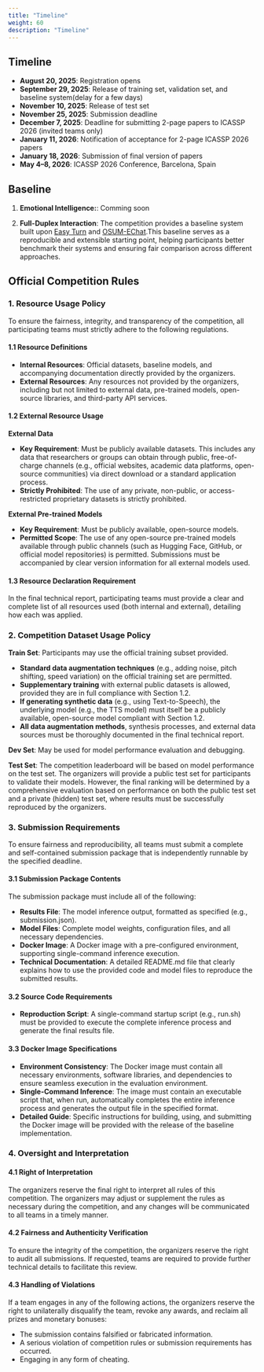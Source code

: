 ```yaml
---
title: "Timeline"
weight: 60
description: "Timeline"
---
```


## Timeline

- **August 20, 2025**: Registration opens
- **September 29, 2025**: Release of training set, validation set, and baseline system(delay for a few days)
- **November 10, 2025**: Release of test set
- **November 25, 2025**: Submission deadline
- **December 7, 2025**: Deadline for submitting 2-page papers to ICASSP 2026 (invited teams only)
- **January 11, 2026**: Notification of acceptance for 2-page ICASSP 2026 papers
- **January 18, 2026**: Submission of final version of papers
- **May 4–8, 2026**: ICASSP 2026 Conference, Barcelona, Spain

## Baseline

1. **Emotional Intelligence:**: Comming soon
<!-- The competition provides a baseline system built upon [OpenS2S](https://github.com/CASIA-LM/OpenS2S).This baseline serves as a reproducible and extensible starting point, helping participants better benchmark their systems and ensuring fair comparison across different approaches. -->
2. **Full-Duplex Interaction**: The competition provides a baseline system built upon [Easy Turn](https://github.com/ASLP-lab/Easy-Turn) and [OSUM-EChat](https://github.com/ASLP-lab/OSUM/tree/main/OSUM-EChat).This baseline serves as a reproducible and extensible starting point, helping participants better benchmark their systems and ensuring fair comparison across different approaches.

## Official Competition Rules
### 1. Resource Usage Policy

To ensure the fairness, integrity, and transparency of the competition, all participating teams must strictly adhere to the following regulations.

#### 1.1 Resource Definitions
- **Internal Resources**: Official datasets, baseline models, and accompanying documentation directly provided by the organizers.
- **External Resources**: Any resources not provided by the organizers, including but not limited to external data, pre-trained models, open-source libraries, and third-party API services.

#### 1.2 External Resource Usage
**External Data**
- **Key Requirement**: Must be publicly available datasets. This includes any data that researchers or groups can obtain through public, free-of-charge channels (e.g., official websites, academic data platforms, open-source communities) via direct download or a standard application process.
- **Strictly Prohibited**: The use of any private, non-public, or access-restricted proprietary datasets is strictly prohibited.

**External Pre-trained Models**
- **Key Requirement**: Must be publicly available, open-source models.
- **Permitted Scope**: The use of any open-source pre-trained models available through public channels (such as Hugging Face, GitHub, or official model repositories) is permitted. Submissions must be accompanied by clear version information for all external models used.

#### 1.3 Resource Declaration Requirement
In the final technical report, participating teams must provide a clear and complete list of all resources used (both internal and external), detailing how each was applied.

### 2. Competition Dataset Usage Policy
**Train Set**: Participants may use the official training subset provided.
- **Standard data augmentation techniques** (e.g., adding noise, pitch shifting, speed variation) on the official training set are permitted.
- **Supplementary training** with external public datasets is allowed, provided they are in full compliance with Section 1.2.
- **If generating synthetic data** (e.g., using Text-to-Speech), the underlying model (e.g., the TTS model) must itself be a publicly available, open-source model compliant with Section 1.2.
- **All data augmentation methods**, synthesis processes, and external data sources must be thoroughly documented in the final technical report.

**Dev Set**: May be used for model performance evaluation and debugging.

**Test Set**: The competition leaderboard will be based on model performance on the test set. The organizers will provide a public test set for participants to validate their models. However, the final ranking will be determined by a comprehensive evaluation based on performance on both the public test set and a private (hidden) test set, where results must be successfully reproduced by the organizers.

### 3. Submission Requirements
To ensure fairness and reproducibility, all teams must submit a complete and self-contained submission package that is independently runnable by the specified deadline.

#### 3.1 Submission Package Contents
The submission package must include all of the following:
- **Results File**: The model inference output, formatted as specified (e.g., submission.json).
- **Model Files**: Complete model weights, configuration files, and all necessary dependencies.
- **Docker Image**: A Docker image with a pre-configured environment, supporting single-command inference execution.
- **Technical Documentation**: A detailed README.md file that clearly explains how to use the provided code and model files to reproduce the submitted results.

#### 3.2 Source Code Requirements
- **Reproduction Script**: A single-command startup script (e.g., run.sh) must be provided to execute the complete inference process and generate the final results file.

#### 3.3 Docker Image Specifications
- **Environment Consistency**: The Docker image must contain all necessary environments, software libraries, and dependencies to ensure seamless execution in the evaluation environment.
- **Single-Command Inference**: The image must contain an executable script that, when run, automatically completes the entire inference process and generates the output file in the specified format.
- **Detailed Guide**: Specific instructions for building, using, and submitting the Docker image will be provided with the release of the baseline implementation.

### 4. Oversight and Interpretation
#### 4.1 Right of Interpretation
The organizers reserve the final right to interpret all rules of this competition. The organizers may adjust or supplement the rules as necessary during the competition, and any changes will be communicated to all teams in a timely manner.

#### 4.2 Fairness and Authenticity Verification
To ensure the integrity of the competition, the organizers reserve the right to audit all submissions. If requested, teams are required to provide further technical details to facilitate this review.

#### 4.3 Handling of Violations
If a team engages in any of the following actions, the organizers reserve the right to unilaterally disqualify the team, revoke any awards, and reclaim all prizes and monetary bonuses:
- The submission contains falsified or fabricated information.
- A serious violation of competition rules or submission requirements has occurred.
- Engaging in any form of cheating.
